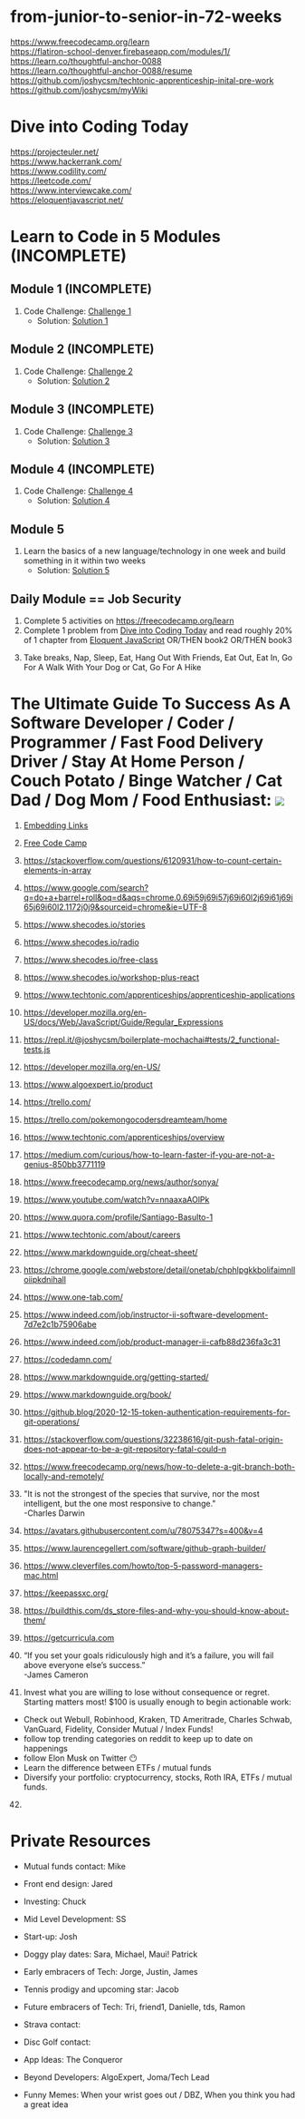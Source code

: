 # from-junior-to-senior-in-72-weeks

https://www.freecodecamp.org/learn <br>
https://flatiron-school-denver.firebaseapp.com/modules/1/ <br>
https://learn.co/thoughtful-anchor-0088 <br>
https://learn.co/thoughtful-anchor-0088/resume <br>
https://github.com/joshycsm/techtonic-apprenticeship-inital-pre-work <br>
https://github.com/joshycsm/myWiki <br>

# Dive into Coding Today

https://projecteuler.net/ <br>
https://www.hackerrank.com/ <br>
https://www.codility.com/ <br>
https://leetcode.com/ <br>
https://www.interviewcake.com/ <br>
https://eloquentjavascript.net/ <br>

# Learn to Code in 5 Modules (INCOMPLETE)

## Module 1 (INCOMPLETE)

1. Code Challenge: [Challenge 1](https://github.com/learn-co-students/module-1-code-challenge-round-1-denver-web-111819-object-relations-code-challenge---yelp-1574874659)
   - Solution: [Solution 1]()

## Module 2 (INCOMPLETE)

1. Code Challenge: [Challenge 2](https://github.com/learn-co-students/module-2-code-challenge-round-1-denver--module-2-code-challenge-round-1-denver-web-111819-1576863425)
   - Solution: [Solution 2]()

## Module 3 (INCOMPLETE)

1. Code Challenge: [Challenge 3](https://github.com/learn-co-students/module-3-code-challenge-round-1-denver-web-111819-complete-code-challenge-1579204998)
   - Solution: [Solution 3]()

## Module 4 (INCOMPLETE)

1. Code Challenge: [Challenge 4](https://github.com/learn-co-students/module-4-code-challenge-round-1-denver-web-111819-bot-battlr-1584460837)
   - Solution: [Solution 4]()

## Module 5

1. Learn the basics of a new language/technology in one week and build something in it within two weeks
   - Solution: [Solution 5](https://github.com/joshycsm/resume-frontend)

## Daily Module == Job Security

1. Complete 5 activities on https://freecodecamp.org/learn
2. Complete 1 problem from [Dive into Coding Today](#Dive-into-Coding-Today) and read roughly 20% of 1 chapter from <a href="https://eloquentjavascript.net/" target="_blank">Eloquent JavaScript</a> OR/THEN book2 OR/THEN book3
<!-- [Eloquent JavaScript](https://eloquentjavascript.net/){:target="_blank"} -->
3. Take breaks, Nap, Sleep, Eat, Hang Out With Friends, Eat Out, Eat In, Go For A Walk With Your Dog or Cat, Go For A Hike
<!-- Head over to https://flatiron-school-denver.firebaseapp.com/modules/1/ and watch one video -->

# The Ultimate Guide To Success As A Software Developer / Coder / Programmer / Fast Food Delivery Driver / Stay At Home Person / Couch Potato / Binge Watcher / Cat Dad / Dog Mom / Food Enthusiast: ![](https://www.evernote.com/shard/s481/res/be76cbfc-10ea-a6ee-6a18-32ac9a352536)

1. [Embedding Links](https://markdownmonster.west-wind.com/docs/_4xs10gaui.htm)

2. <a href="https://www.freecodecamp.org/learn" target="_blank">Free Code Camp</a>

3. https://stackoverflow.com/questions/6120931/how-to-count-certain-elements-in-array

4. https://www.google.com/search?q=do+a+barrel+roll&oq=d&aqs=chrome.0.69i59j69i57j69i60l2j69i61j69i65j69i60l2.1172j0j9&sourceid=chrome&ie=UTF-8

5. https://www.shecodes.io/stories

6. https://www.shecodes.io/radio

7. https://www.shecodes.io/free-class

8. https://www.shecodes.io/workshop-plus-react

9. https://www.techtonic.com/apprenticeships/apprenticeship-applications

10. https://developer.mozilla.org/en-US/docs/Web/JavaScript/Guide/Regular_Expressions

11. https://repl.it/@joshycsm/boilerplate-mochachai#tests/2_functional-tests.js

12. https://developer.mozilla.org/en-US/

13. https://www.algoexpert.io/product

14. https://trello.com/

15. https://trello.com/pokemongocodersdreamteam/home

16. https://www.techtonic.com/apprenticeships/overview

17. https://medium.com/curious/how-to-learn-faster-if-you-are-not-a-genius-850bb3771119

18. https://www.freecodecamp.org/news/author/sonya/

19. https://www.youtube.com/watch?v=nnaaxaAOlPk

20. https://www.quora.com/profile/Santiago-Basulto-1

21. https://www.techtonic.com/about/careers

22. https://www.markdownguide.org/cheat-sheet/

23. https://chrome.google.com/webstore/detail/onetab/chphlpgkkbolifaimnlloiipkdnihall

24. https://www.one-tab.com/

25. https://www.indeed.com/job/instructor-ii-software-development-7d7e2c1b75906abe

26. https://www.indeed.com/job/product-manager-ii-cafb88d236fa3c31

27. https://codedamn.com/

28. https://www.markdownguide.org/getting-started/

29. https://www.markdownguide.org/book/

30. https://github.blog/2020-12-15-token-authentication-requirements-for-git-operations/

31. https://stackoverflow.com/questions/32238616/git-push-fatal-origin-does-not-appear-to-be-a-git-repository-fatal-could-n

32. https://www.freecodecamp.org/news/how-to-delete-a-git-branch-both-locally-and-remotely/

33. "It is not the strongest of the species that survive, nor the most intelligent, but the one most responsive to change." <br>
    -Charles Darwin

34. https://avatars.githubusercontent.com/u/78075347?s=400&v=4

35. https://www.laurencegellert.com/software/github-graph-builder/

36. https://www.cleverfiles.com/howto/top-5-password-managers-mac.html

37. https://keepassxc.org/

38. https://buildthis.com/ds_store-files-and-why-you-should-know-about-them/

39. https://getcurricula.com

40. “If you set your goals ridiculously high and it’s a failure, you will fail above everyone else’s success.” <br>
    -James Cameron
41. Invest what you are willing to lose without consequence or regret. Starting matters most! $100 is usually enough to begin actionable work:

- Check out Webull, Robinhood, Kraken, TD Ameritrade, Charles Schwab, VanGuard, Fidelity, Consider Mutual / Index Funds!
- follow top trending categories on reddit to keep up to date on happenings
- follow Elon Musk on Twitter 😶
- Learn the difference between ETFs / mutual funds
- Diversify your portfolio: cryptocurrency, stocks, Roth IRA, ETFs / mutual funds.

42.

# Private Resources

- Mutual funds contact: Mike
- Front end design: Jared
- Investing: Chuck
- Mid Level Development: SS
- Start-up: Josh
- Doggy play dates: Sara, Michael, Maui! Patrick
- Early embracers of Tech: Jorge, Justin, James
- Tennis prodigy and upcoming star: Jacob
- Future embracers of Tech: Tri, friend1, Danielle, tds, Ramon

- Strava contact:
- Disc Golf contact:
- App Ideas: The Conqueror
- Beyond Developers: AlgoExpert, Joma/Tech Lead
- Funny Memes: When your wrist goes out / DBZ, When you think you had a great idea
